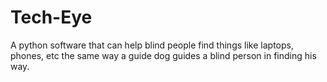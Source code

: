 # Tech-Eye
A python software that can help blind people find things like laptops, phones, etc the same way a guide dog guides a blind person in finding his way.
